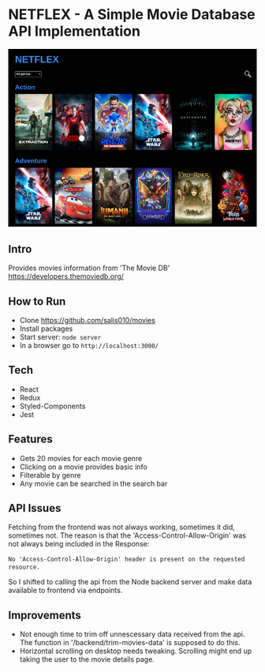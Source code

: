 # NETFLEX - A Simple Movie Database API Implementation

![](src/images/screenshot.png)

## Intro

Provides movies information from 'The Movie DB' 
https://developers.themoviedb.org/


## How to Run

- Clone https://github.com/salis010/movies
- Install packages
- Start server: `node server`
- In a browser go to `http://localhost:3000/`

## Tech

- React
- Redux
- Styled-Components
- Jest

## Features

- Gets 20 movies for each movie genre 
- Clicking on a movie provides basic info
- Filterable by genre
- Any movie can be searched in the search bar

 

## API Issues

Fetching from the frontend was not always working, sometimes it did, sometimes not. The reason is that the 'Access-Control-Allow-Origin' was not always being included in the Response:

```
No 'Access-Control-Allow-Origin' header is present on the requested resource.
```

So I shifted to calling the api from the Node backend server and make data available to frontend via endpoints.


## Improvements

- Not enough time to trim off unnescessary data received from the api. The function in '/backend/trim-movies-data' is supposed to do this.
- Horizontal scrolling on desktop needs tweaking. Scrolling might end up taking the user to the movie details page.
